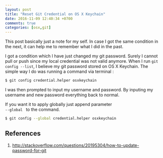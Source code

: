 ```yaml
---
layout: post
title: "Reset Git Credential on OS X Keychain"
date: 2016-11-09 12:40:34 +0700
comments: true
categories: [osx,git]
---
```

This post basically just a note for my self. In case I got the same condition in the next, it can help me to remember what I did in the past.

I got a condition which I have just changed my git password. Surely I cannot pull or push since my local credential was not valid anymore. When I run <code>git config --list</code>, I believe my git password stored on OS X Keychain. The simple way I do was running a command via terminal :

``` bash
$ git config credential.helper osxkeychain
```

I was then prompted to input my username and password. By inputing my username and new password everything back to normal.

If you want it to apply globally just append parameter <code> --global </code> to the command.
``` bash
$ git config --global credential.helper osxkeychain
```

## References
1. http://stackoverflow.com/questions/20195304/how-to-update-password-for-git
